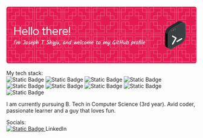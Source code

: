 ![Header](./github-banner.png)

My tech stack:<br>
![Static Badge](https://img.shields.io/badge/Python-white?style=flat&logo=python&logoColor=%232c6898&color=%2369add1)
![Static Badge](https://img.shields.io/badge/C-red?logo=c&logoColor=white&color=red)
![Static Badge](https://img.shields.io/badge/C%2B%2B-red?logo=cplusplus&logoColor=white&color=orange)
![Static Badge](https://img.shields.io/badge/R-red?logo=r&logoColor=white&color=%231c63bb)
![Static Badge](https://img.shields.io/badge/JavaScript-white?style=flat&logo=javascript&logoColor=white&color=%23efd71b)
![Static Badge](https://img.shields.io/badge/Java-white?style=flat&logo=https%3A%2F%2Ficons8.com%2Ficon%2F13679%2Fjava&logoColor=white&color=%23e21d2b)
![Static Badge](https://img.shields.io/badge/MySQL-white?style=flat&logo=mysql&logoColor=white&color=%234479A1)
![Static Badge](https://img.shields.io/badge/React-white?style=flat&logo=react&logoColor=white&color=%2361DAFB)
![Static Badge](https://img.shields.io/badge/VS%20Code-white?style=flat&logo=visualstudiocode&logoColor=white&color=%23007ACC)

I am currently pursuing B. Tech in Computer Science (3rd year). Avid coder, passionate learner and a guy that loves fun.


Socials:<br>
<a href="https://www.linkedin.com/in/joseph-t-shyju-a453341ba">
  <img alt="Static Badge" src="https://img.shields.io/badge/LinkedIn-white?logo=linkedin&labelColor=%230A66C2">
</a> 
LinkedIn
